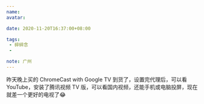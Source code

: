 ```yaml
---
name:
avatar:

date: 2020-11-20T16:37:00+08:00

tags:
 - 碎碎念
 -

note: 广州
---
```

昨天晚上买的 ChromeCast with Google TV 到货了，设置完代理后，可以看YouTube，安装了腾讯视频 TV 版，可以看国内视频，还能手机或电脑投屏，现在就差一个更好的电视了😂